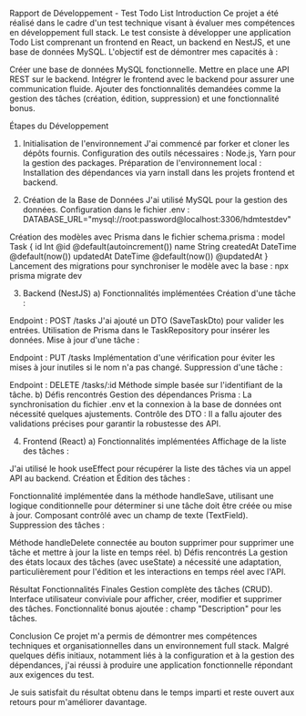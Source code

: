 Rapport de Développement - Test Todo List
Introduction
Ce projet a été réalisé dans le cadre d'un test technique visant à évaluer mes compétences en développement full stack.
Le test consiste à développer une application Todo List comprenant un frontend en React, un backend en NestJS, et une base de données MySQL.
L'objectif est de démontrer mes capacités à :

Créer une base de données MySQL fonctionnelle.
Mettre en place une API REST sur le backend.
Intégrer le frontend avec le backend pour assurer une communication fluide.
Ajouter des fonctionnalités demandées comme la gestion des tâches (création, édition, suppression) et une fonctionnalité bonus.

Étapes du Développement
1. Initialisation de l'environnement
J'ai commencé par forker et cloner les dépôts fournis.
Configuration des outils nécessaires :
Node.js, Yarn pour la gestion des packages.
Préparation de l'environnement local :
Installation des dépendances via yarn install dans les projets frontend et backend.

3. Création de la Base de Données
J'ai utilisé MySQL pour la gestion des données.
Configuration dans le fichier .env :
DATABASE_URL="mysql://root:password@localhost:3306/hdmtestdev"

Création des modèles avec Prisma dans le fichier schema.prisma :
model Task {
    id        Int      @id @default(autoincrement())
    name      String
    createdAt DateTime @default(now())
    updatedAt DateTime @default(now()) @updatedAt
}
Lancement des migrations pour synchroniser le modèle avec la base :
npx prisma migrate dev

3. Backend (NestJS)
a) Fonctionnalités implémentées
Création d'une tâche :

Endpoint : POST /tasks
J'ai ajouté un DTO (SaveTaskDto) pour valider les entrées.
Utilisation de Prisma dans le TaskRepository pour insérer les données.
Mise à jour d'une tâche :

Endpoint : PUT /tasks
Implémentation d'une vérification pour éviter les mises à jour inutiles si le nom n'a pas changé.
Suppression d'une tâche :

Endpoint : DELETE /tasks/:id
Méthode simple basée sur l'identifiant de la tâche.
b) Défis rencontrés
Gestion des dépendances Prisma : La synchronisation du fichier .env et la connexion à la base de données ont nécessité quelques ajustements.
Contrôle des DTO : Il a fallu ajouter des validations précises pour garantir la robustesse des API.

4. Frontend (React)
a) Fonctionnalités implémentées
Affichage de la liste des tâches :

J'ai utilisé le hook useEffect pour récupérer la liste des tâches via un appel API au backend.
Création et Édition des tâches :

Fonctionnalité implémentée dans la méthode handleSave, utilisant une logique conditionnelle pour déterminer si une tâche doit être créée ou mise à jour.
Composant contrôlé avec un champ de texte (TextField).
Suppression des tâches :

Méthode handleDelete connectée au bouton supprimer pour supprimer une tâche et mettre à jour la liste en temps réel.
b) Défis rencontrés
La gestion des états locaux des tâches (avec useState) a nécessité une adaptation, particulièrement pour l'édition et les interactions en temps réel avec l'API.

Résultat
Fonctionnalités Finales
Gestion complète des tâches (CRUD).
Interface utilisateur conviviale pour afficher, créer, modifier et supprimer des tâches.
Fonctionnalité bonus ajoutée : champ "Description" pour les tâches.

Conclusion
Ce projet m'a permis de démontrer mes compétences techniques et organisationnelles dans un environnement full stack. 
Malgré quelques défis initiaux, notamment liés à la configuration et à la gestion
des dépendances, j'ai réussi à produire une application fonctionnelle répondant aux exigences du test.

Je suis satisfait du résultat obtenu dans le temps imparti et reste ouvert aux retours pour m'améliorer davantage.

